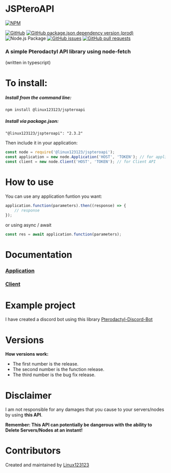 # JSPteroAPI

[![NPM](https://nodeico.herokuapp.com/@linux123123/jspteroapi.svg)](https://npmjs.com/package/@linux123123/jspteroapi)

[![GitHub](https://img.shields.io/github/license/linux123123/jspteroapi)](https://github.com/Linux123123/JSPteroAPI/blob/main/LICENSE)
[![GitHub package.json dependency version (prod)](https://img.shields.io/github/package-json/dependency-version/linux123123/jspteroapi/node-fetch)](https://www.npmjs.com/package/node-fetch)
![Node.js Package](https://github.com/Linux123123/JSPteroAPI/workflows/Node.js%20Package/badge.svg)
[![GitHub issues](https://img.shields.io/github/issues/linux123123/jspteroapi)](https://github.com/Linux123123/JSPteroAPI/issues)
[![GitHub pull requests](https://img.shields.io/github/issues-pr/linux123123/jspteroapi)](https://github.com/Linux123123/JSPteroAPI/pulls)

<h3>A simple Pterodactyl API library using node-fetch</h3>
<span>(written in typescript)</span>
    
# To install:

<h5>Install from the command line:</h5>

`npm install @linux123123/jspteroapi`

<h5>Install via package.json:</h5>

`"@linux123123/jspteroapi": "2.3.2"`

Then include it in your application:

```javascript
const node = require('@linux123123/jspteroapi');
const application = new node.Application('HOST', 'TOKEN'); // for application API
const client = new node.Client('HOST', 'TOKEN'); // for Client API
```

# How to use

You can use any application funtion you want:

```javascript
application.function(parameters).then((response) => {
    // response
});
```

or using async / await

```javascript
const res = await application.function(parameters);
```

# Documentation

<h3><a href="https://jspteroapidocs.linux123123.cf/classes/jspteroapi.application.html">Application</a></h3>
<h3><a href="https://jspteroapidocs.linux123123.cf/classes/jspteroapi.client.html">Client</a></h3>

# Example project

I have created a discord bot using this library
[Pterodactyl-Discord-Bot](https://github.com/Linux123123/Pterodactyl-Discord-Bot)

# Versions

**How versions work:**

-   The first number is the release.
-   The second number is the function release.
-   The third number is the bug fix release.

# Disclaimer

I am not responsible for any damages that you cause to your servers/nodes by using **this API**.

**Remember: This API can potentially be dangerous with the ability to Delete Servers/Nodes at an instant!**

# Contributors

Created and maintained by [Linux123123](https://github.com/linux123123)
